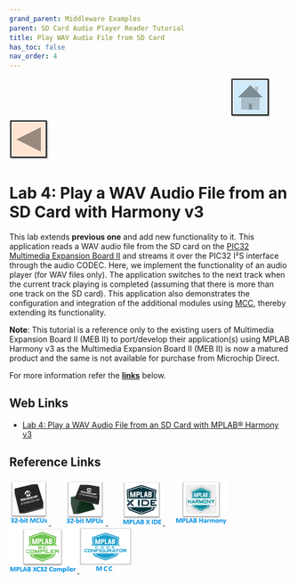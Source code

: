 ```yaml
---
grand_parent: Middleware Examples
parent: SD Card Audio Player Reader Tutorial
title: Play WAV Audio File from SD Card
has_toc: false
nav_order: 4
---
```


&nbsp;&nbsp;&nbsp;&nbsp;&nbsp;&nbsp;&nbsp;&nbsp;&nbsp;&nbsp;&nbsp;&nbsp;&nbsp;&nbsp;&nbsp;&nbsp;&nbsp;&nbsp;&nbsp;&nbsp;&nbsp;&nbsp;&nbsp;&nbsp;&nbsp;&nbsp;&nbsp;&nbsp; &nbsp;&nbsp;&nbsp;&nbsp;&nbsp;&nbsp;&nbsp;&nbsp;&nbsp;&nbsp;&nbsp;&nbsp;&nbsp;&nbsp;&nbsp;&nbsp;&nbsp;&nbsp;&nbsp;&nbsp;&nbsp;&nbsp;&nbsp;&nbsp;&nbsp;&nbsp;&nbsp;&nbsp;&nbsp;&nbsp;&nbsp;&nbsp;&nbsp;&nbsp;&nbsp;&nbsp;&nbsp;&nbsp;&nbsp;&nbsp;&nbsp;&nbsp;&nbsp;&nbsp;&nbsp;&nbsp;&nbsp;&nbsp;&nbsp;&nbsp;&nbsp;&nbsp;&nbsp;&nbsp;&nbsp;&nbsp;&nbsp;&nbsp;&nbsp;&nbsp;&nbsp;&nbsp;&nbsp;&nbsp;&nbsp;&nbsp;&nbsp;&nbsp;&nbsp;&nbsp;&nbsp;&nbsp;[<img src="../../../r_images/quick_home.png" title="Home">](../../../../readme.md) [<img src="../../../r_images/quick_back.png"  title="Back">](../../readme.md)
# Lab 4: Play a WAV Audio File from an SD Card with Harmony v3

 This lab extends **previous one** and add new functionality to it. This application reads a WAV audio file from the SD card on the <a href="https://www.microchip.com/en-us/development-tool/DM320005-5" target="_blank">PIC32 Multimedia Expansion Board II</a> and streams it over the PIC32 I²S interface through the audio CODEC. Here, we implement the functionality of an audio player (for WAV files only). The application switches to the next track when the current track playing is completed (assuming that there is more than one track on the SD card). This application also demonstrates the configuration and integration of the additional modules using [MCC](https://developerhelp.microchip.com/xwiki/bin/view/software-tools/harmony/archive/mcc-overview/), thereby extending its functionality.

**Note**: This tutorial is a reference only to the existing users of Multimedia Expansion Board II (MEB II) to port/develop their application(s) using MPLAB Harmony v3 as the Multimedia Expansion Board II (MEB II) is now a matured product and the same is not available for purchase from Microchip Direct.

For more information refer the **[links](#Web-Links)** below.

## <a id="Web-Links"> </a>
## Web Links

- <a href="https://developerhelp.microchip.com/xwiki/bin/view/software-tools/harmony/archive/audio-player/audio-player-lab4/" target="_blank">Lab 4: Play a WAV Audio File from an SD Card with MPLAB® Harmony v3</a>


## Reference Links
[<a href="https://www.microchip.com/design-centers/32-bit" target="_blank"> <img src="../../../r_images/32_bit_mcus.png"> </a>]()  &nbsp; &nbsp; &nbsp; [<a href="https://www.microchip.com/design-centers/32-bit-mpus" target="_blank"> <img src="../../../r_images/32_bit_mpus.png"> </a>]()  &nbsp; &nbsp; &nbsp; [<a href="https://www.microchip.com/mplab/mplab-x-ide" target="_blank"> <img src="../../../r_images/mplab_x_ide.png"> </a>]()  &nbsp; &nbsp; [<a href="https://www.microchip.com/mplab/mplab-harmony" target="_blank"> <img src="../../../r_images/mplab_harmony.png"> </a>]() [<a href="https://www.microchip.com/mplab/compilers" target="_blank"> <img src="../../../r_images/mplab_compiler.png"> </a>]() [<a href="https://www.microchip.com/en-us/tools-resources/configure/mplab-code-configurator" target="_blank"> <img src="../../../r_images/mcc_harmony.png"> </a>]()  
